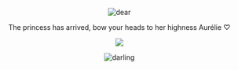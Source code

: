 <p align="center"> <img src="https://i.postimg.cc/Pxm2k17C/Untitled497-20251030200838.png" alt="dear" />

<p align="center"> <red>The princess has arrived, bow your heads to her highness Aurélie ♡</red>
<p align="center"> <img src="https://i.postimg.cc/D04sTh0Z/Untitled500-20251030202528.png">
  
<p align="center"> <img src="https://i.postimg.cc/pTDqtKSF/Untitled497-20251030200851.png" alt="darling" />
